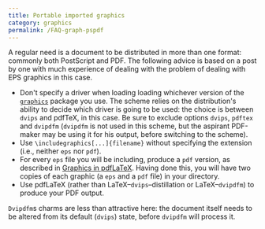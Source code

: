```yaml
---
title: Portable imported graphics
category: graphics
permalink: /FAQ-graph-pspdf
---
```


A regular need is a document to be distributed in more than
one format: commonly both PostScript and PDF.  The
following advice is based on a post by one with much experience of
dealing with the problem of dealing with EPS graphics in this
case.
  

-  Don't specify a driver when loading loading whichever version of
    the [`graphics`](https://ctan.org/pkg/graphics) package you use.  The scheme relies on the
    distribution's ability to decide which driver is going to be used:
    the choice is between `dvips` and pdfTeX, in this case.
    Be sure to exclude options `dvips`, `pdftex` and
    `dvipdfm` (`dvipdfm` is not used in this scheme,
    but the aspirant PDF-maker may be using it for his output,
    before switching to the scheme).
-  Use `\includegraphics[...]{filename}` without
    specifying the extension (i.e., neither `eps` nor
    `pdf`).
-  For every `eps` file you will be including, produce a
    `pdf` version, as described in 
    [Graphics in pdfLaTeX](FAQ-pdftexgraphics).  Having
    done this, you will have two copies of each graphic (a `eps`
    and a `pdf` file) in your directory.
-  Use pdfLaTeX (rather than
    LaTeX&ndash;`dvips`&ndash;distillation or
    LaTeX&ndash;`dvipdfm`) to produce your PDF output.

`Dvipdfm`s charms are less than attractive here: the
document itself needs to be altered from its default
(`dvips`) state, before `dvipdfm` will process it.

